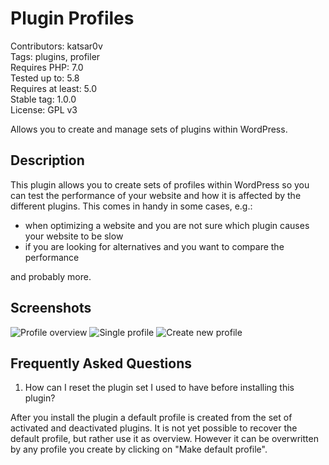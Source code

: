 # Plugin Profiles

Contributors: katsar0v  
Tags: plugins, profiler  
Requires PHP: 7.0  
Tested up to: 5.8  
Requires at least: 5.0  
Stable tag: 1.0.0  
License: GPL v3  
  
Allows you to create and manage sets of plugins within WordPress.  

## Description

This plugin allows you to create sets of profiles within WordPress so you can test the performance of your website and how it is affected by the different plugins.
This comes in handy in some cases, e.g.:  
- when optimizing a website and you are not sure which plugin causes your website to be slow
- if you are looking for alternatives and you want to compare the performance
  
and probably more.

## Screenshots

![Profile overview](https://i.ibb.co/y04Wj2P/pprofiles-overview.png)
![Single profile](https://i.ibb.co/cgkt9dX/pprofiles-profile.png)
![Create new profile](https://i.ibb.co/Fsc7svm/pprofiles-new-profile.png)

## Frequently Asked Questions

1. How can I reset the plugin set I used to have before installing this plugin?

After you install the plugin a default profile is created from the set of activated and deactivated plugins. It is not yet possible to recover the default profile, but rather use it as overview. However it can be overwritten by any profile you create by clicking on "Make default profile".
